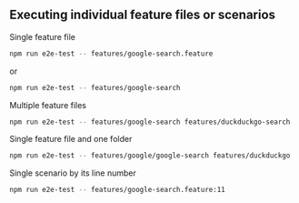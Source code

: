 ## Executing individual feature files or scenarios

Single feature file

```bash
npm run e2e-test -- features/google-search.feature
```

or

```bash
npm run e2e-test -- features/google-search
```

Multiple feature files

```bash
npm run e2e-test -- features/google-search features/duckduckgo-search
```

Single feature file and one folder

```bash
npm run e2e-test -- features/google/google-search features/duckduckgo
```

Single scenario by its line number

```bash
npm run e2e-test -- features/google-search.feature:11
```
